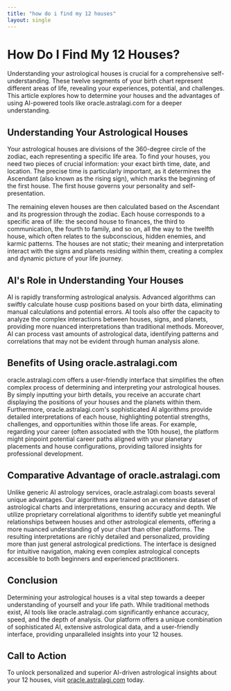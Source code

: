 ```yaml
---
title: "how do i find my 12 houses"
layout: single
---
```


# How Do I Find My 12 Houses?

Understanding your astrological houses is crucial for a comprehensive self-understanding.  These twelve segments of your birth chart represent different areas of life, revealing your experiences, potential, and challenges.  This article explores how to determine your houses and the advantages of using AI-powered tools like oracle.astralagi.com for a deeper understanding.

## Understanding Your Astrological Houses

Your astrological houses are divisions of the 360-degree circle of the zodiac, each representing a specific life area.  To find your houses, you need two pieces of crucial information: your exact birth time, date, and location.  The precise time is particularly important, as it determines the Ascendant (also known as the rising sign), which marks the beginning of the first house.  The first house governs your personality and self-presentation.

The remaining eleven houses are then calculated based on the Ascendant and its progression through the zodiac.  Each house corresponds to a specific area of life: the second house to finances, the third to communication, the fourth to family, and so on, all the way to the twelfth house, which often relates to the subconscious, hidden enemies, and karmic patterns. The houses are not static; their meaning and interpretation interact with the signs and planets residing within them, creating a complex and dynamic picture of your life journey.

## AI's Role in Understanding Your Houses

AI is rapidly transforming astrological analysis. Advanced algorithms can swiftly calculate house cusp positions based on your birth data, eliminating manual calculations and potential errors.  AI tools also offer the capacity to analyze the complex interactions between houses, signs, and planets, providing more nuanced interpretations than traditional methods. Moreover, AI can process vast amounts of astrological data, identifying patterns and correlations that may not be evident through human analysis alone.

## Benefits of Using oracle.astralagi.com

oracle.astralagi.com offers a user-friendly interface that simplifies the often complex process of determining and interpreting your astrological houses.  By simply inputting your birth details, you receive an accurate chart displaying the positions of your houses and the planets within them.  Furthermore, oracle.astralagi.com's sophisticated AI algorithms provide detailed interpretations of each house, highlighting potential strengths, challenges, and opportunities within those life areas. For example, regarding your career (often associated with the 10th house), the platform might pinpoint potential career paths aligned with your planetary placements and house configurations, providing tailored insights for professional development.

## Comparative Advantage of oracle.astralagi.com

Unlike generic AI astrology services, oracle.astralagi.com boasts several unique advantages.  Our algorithms are trained on an extensive dataset of astrological charts and interpretations, ensuring accuracy and depth.  We utilize proprietary correlational algorithms to identify subtle yet meaningful relationships between houses and other astrological elements, offering a more nuanced understanding of your chart than other platforms.  The resulting interpretations are richly detailed and personalized, providing more than just general astrological predictions. The interface is designed for intuitive navigation, making even complex astrological concepts accessible to both beginners and experienced practitioners.

## Conclusion

Determining your astrological houses is a vital step towards a deeper understanding of yourself and your life path. While traditional methods exist, AI tools like oracle.astralagi.com significantly enhance accuracy, speed, and the depth of analysis.  Our platform offers a unique combination of sophisticated AI, extensive astrological data, and a user-friendly interface, providing unparalleled insights into your 12 houses.

## Call to Action

To unlock personalized and superior AI-driven astrological insights about your 12 houses, visit [oracle.astralagi.com](https://oracle.astralagi.com) today.